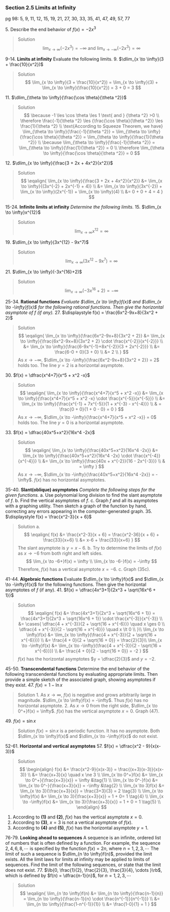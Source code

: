 ### Section 2.5 Limits at Infinity
pg 98: 5, 9, 11, 12, 15, 19, 21, 27, 30, 33, 35, 41, 47, 49, 57, 77

5\. Describe the end behavior of $f(x)=-2x^3$
>Solution
$$
\lim_{x \to \infty}(-2x^3) = -\infty \text{ and } \lim_{x \to -\infty}(-2x^3) = \infty
$$

9-14\. **Limits at infinity** Evaluate the following limits.
9\. $\dlim_{x \to \infty}(3 + \frac{10}{x^2})$
>Solution
$$
\lim_{x \to \infty}(3 + \frac{10}{x^2}) = \lim_{x \to \infty}(3) + \lim_{x \to \infty}(\frac{10}{x^2}) = 3 + 0 = 3
$$

11\. $\dlim_{\theta \to \infty}{\frac{\cos \theta}{\theta ^2}}$
>Solution
$$
\because -1 \les \cos \theta \les 1 \text{ and } {\theta ^2} >0 \\
\therefore \frac{-1}{\theta ^2} \les {\frac{\cos \theta}{\theta ^2}} \les \frac{1}{\theta ^2} \\
\text{According to Squeeze Theorem, we have} \lim_{\theta \to \infty}{\frac{-1}{\theta ^2}} = \lim_{\theta \to \infty}{\frac{\cos \theta}{\theta ^2}} = \lim_{\theta \to \infty}{\frac{1}{\theta ^2}} \\
\because \lim_{\theta \to \infty}{\frac{-1}{\theta ^2}} = \lim_{\theta \to \infty}{\frac{1}{\theta ^2}} = 0 \\
\therefore \lim_{\theta \to \infty}{\frac{\cos \theta}{\theta ^2}} = 0
$$

12\. $\dlim_{x \to \infty}{\frac{3 + 2x + 4x^2}{x^2}}$
>Solution
$$
\eqalign{
\lim_{x \to \infty}{\frac{3 + 2x + 4x^2}{x^2}} &= \lim_{x \to \infty}{(3x^{-2} + 2x^{-1} + 4)} \\
&= \lim_{x \to \infty}(3x^{-2}) + \lim_{x \to \infty}(2x^{-1}) + \lim_{x \to \infty}(4) \\
&= 0 + 0 + 4 = 4
}
$$

15-24\. **Infinite limits at infinity** *Determine the following limits.*
15\. $\dlim_{x \to \infty}x^{12}$
>Solution
$$
\lim_{x \to \infty}x^{12} = \infty
$$

19\. $\dlim_{x \to \infty}(3x^{12} - 9x^7)$
>Solution
$$
\lim_{x \to \infty}(3x^{12} - 9x^7) = \infty
$$

21\. $\dlim_{x \to \infty}(-3x^{16}+2)$
>Solution
$$
\lim_{x \to \infty}(-3x^{16}+2) = -\infty
$$

25-34\. **Rational functions** *Evaluate $\dlim_{x \to \infty}f(x)$ and $\dlim_{x \to -\infty}f(x)$ for the following rational functions. Then give the horizontal asymptote of $f$ (if any).*
27\. $\displaystyle f(x) = \frac{6x^2-9x+8}{3x^2 + 2}$
>Solution
$$
\eqalign{
\lim_{x \to \infty}{\frac{6x^2-9x+8}{3x^2 + 2}} &= \lim_{x \to \infty}{\frac{6x^2-9x+8}{3x^2 + 2} \cdot \frac{x^{-2}}{x^{-2}}} \\
&= \lim_{x \to \infty}{\frac{6-9x^{-1}+8x^{-2}}{3 + 2x^{-2}}} \\
&= \frac{6-0 + 0}{3 + 0} \\
&= 2 \\
}
$$
As $x \to -\infty$, $\dlim_{x \to -\infty}{\frac{6x^2-9x+8}{3x^2 + 2}} = 2$ holds too. The line $y = 2$ is a horizontal asymptote.

30\. $f(x) = \dfrac{x^4+7}{x^5 + x^2 -x}$
>Solution
$$
\eqalign{
\lim_{x \to \infty}{\frac{x^4+7}{x^5 + x^2 -x}} &= \lim_{x \to \infty}{\frac{x^4+7}{x^5 + x^2 -x} \cdot \frac{x^{-5}}{x^{-5}}} \\
&= \lim_{x \to \infty}{\frac{x^{-1} + 7x^{-5}}{1 + x^{-3} - x^{-4}}} \\
& = \frac{0 + 0}{1 + 0 - 0} = 0
}
$$
As $x \to -\infty$, $\dlim_{x \to -\infty}{\frac{x^4+7}{x^5 + x^2 -x}} = 0$ holds too. The line $y = 0$ is a horizontal asymptote.

33\. $f(x) = \dfrac{40x^5+x^2}{16x^4 -2x}$
>Solution
$$
\eqalign{
\lim_{x \to \infty}{\frac{40x^5+x^2}{16x^4 -2x}} &= \lim_{x \to \infty}{\frac{40x^5+x^2}{16x^4 -2x} \cdot \frac{x^{-4}}{x^{-4}}} \\
&= \lim_{x \to \infty}{\frac{40x + x^{-2}}{16 - 2x^{-3}}} \\
& = \infty
}
$$
As $x \to -\infty$, $\dlim_{x \to -\infty}{\frac{40x^5+x^2}{16x^4 -2x}} = -\infty$. $f(x)$ has no horizontal asymptotes.

35-40\. **Slant(oblique) asymptotes** *Complete the following steps for the given functions.*
a. Use polynomial long division to find the slant asymptote of $f$.
b. Find the vertical asymptotes of $f$.
c. Graph $f$ and all its asymptotes with a graphing utility. Then sketch a graph of the function by hand, correcting any errors appearing in the computer-generated graph.
35\. $\displaystyle f(x) = \frac{x^2-3}{x + 6}$
>Solution
a.
$$
\eqalign{
f(x) &= \frac{x^2-3}{x + 6} = \frac{x^2-36}{x + 6} + \frac{33}{x+6} \\
&= x-6 + \frac{33}{x+6}
}
$$
The slant asymptote is $y =x-6$.
b. Try to determine the limits of $f(x)$ as $x \to -6$ from both right and left sides.
$$
\lim_{x \to -6+}f(x) = \infty \\
\lim_{x \to -6-}f(x) = -\infty
$$
Therefore, $f(x)$ has a vertical asymptote $x = -6$.
c. Graph (35c).

41-44\. **Algebraic functions** Evaluate $\dlim_{x \to \infty}f(x)$ and $\dlim_{x \to -\infty}f(x)$ for the following functions. Then give the horizontal asymptotes of $f$ (if any).
41\. $f(x) = \dfrac{4x^3+1}{2x^3 + \sqrt{16x^6 + 1}}$
>Solution
$$
\eqalign{
f(x) &= \frac{4x^3+1}{2x^3 + \sqrt{16x^6 + 1}} = \frac{4x^3+1}{2x^3 + \sqrt{16x^6 + 1}} \cdot \frac{x^{-3}}{x^{-3}} \\
&= \cases{
\dfrac{4 + x^{-3}}{2 + \sqrt{16 + x^{-6}}}  \quad x \ges 0 \\
\dfrac{4 + x^{-3}}{2 - \sqrt{16 + x^{-6}}}  \quad x \lt 0 \\
}\\
\lim_{x \to \infty}f(x) &= \lim_{x \to \infty}(\frac{4 + x^{-3}}{2 + \sqrt{16 + x^{-6}}}) \\
&= \frac{4 + 0}{2 + \sqrt{16 + 0}} = \frac{2}{3}\\
\lim_{x \to -\infty}f(x) &= \lim_{x \to -\infty}(\frac{4 + x^{-3}}{2 - \sqrt{16 + x^{-6}}}) \\
&= \frac{4 + 0}{2 - \sqrt{16 + 0}} = -2
}
$$
$f(x)$ has the horizontal asymptotes $y = \dfrac{2}{3}$ and $y = -2$.

45-50\. **Transcendental functions** Determine the end behavior of the following transcendental functions by evaluating appropriate limits. Then provide a simple sketch of the associated graph, showing asymptotes if they exist.
47\. $f(x) = 1 - \ln x$
>Solution
1\. As $x \to \infty$, $f(x)$ is negative and grows arbitrarily large in magnitude. $\dlim_{x \to \infty}f(x) = -\infty$. Thus $f(x)$ has no horizontal asymptote.
2\. As $x \to 0$ from the right side, $\dlim_{x \to 0^+}f(x) = \infty$. $f(x)$ has the vertical asymptote $x = 0$. Graph (47).

49\. $f(x) = \sin x$
>Solution
$f(x) = {\sin x}$ is a periodic function. It has no asymptote. Both $\dlim_{x \to \infty}f(x)$ and $\dlim_{x \to -\infty}f(x)$ do not exist.

52-61\. **Horizontal  and vertical asymptotes**
57\. $f(x) = \dfrac{x^2 - 9}{x(x-3)}$
>Solution
$$
\begin{align}
f(x) &= \frac{x^2-9}{x(x-3)} = \frac{(x+3)(x-3)}{x(x-3)} \\
&= \frac{x+3}{x} \quad x \ne 3 \\
\lim_{x \to 0^+}f(x) &= \lim_{x \to 0^+}{\frac{x+3}{x}} = \infty &\tag{1} \\
\lim_{x \to 0^-}f(x) &= \lim_{x \to 0^-}{\frac{x+3}{x}} = -\infty &\tag{2} \\
\lim_{x \to 3}f(x) &= \lim_{x \to 3}{\frac{x+3}{x}} = \frac{3+3}{3} = 2 \tag{3} \\
\lim_{x \to \infty}f(x) &= \lim_{x \to 3}{\frac{x+3}{x}} = 1 + 0= 1 \tag{4} \\
\lim_{x \to -\infty}f(x) &= \lim_{x \to 3}{\frac{x+3}{x}} = 1 + 0 = 1 \tag{5} \\
\end{align}
$$
1. According to **(1)** and **(2)**, $f(x)$ has the vertical asymptote $x=0$.
2. According to **(3)**, $x=3$ is not a vertical asymptote of $f(x)$.
3. According to **(4)** and **(5)**, $f(x)$ has the horizontal asymptote $y = 1$.

76-79\. **Looking ahead to sequences** A sequence is an infinite, ordered list of numbers that is often defined by a function. For example, the sequence ${2, 4, 6, 8,  \cdots}$ is specified by the function $f(x) = 2n$, where $n = 1, 2, 3, \cdots$ The limit of such a sequence is $\dlim_{n \to \infty}f(n)$, provided the limit exists. All the limit laws for limits at infinity may be applied to limits of sequences. Find the limit of the following sequences, or state that the limit does not exist.
77\. $\lb{0, \frac{1}{2}, \frac{2}{3}, \frac{3}{4}, \cdots }\rb$, which is defined by $f(n) = \dfrac{n-1}{n}$, for $n = 1, 2, 3, \cdots$
>Solution
$$
\eqalign{
\lim_{n \to \infty}f(n) &= \lim_{n \to \infty}{\frac{n-1}{n}} = \lim_{n \to \infty}{\frac{n-1}{n} \cdot \frac{n^{-1}}{n^{-1}}} \\
&=  \lim_{n \to \infty}{\frac{1-n^{-1}}{1}} \\
&= \frac{1-0}{1} = 1
}
$$

